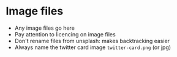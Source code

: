 
# Image files

- Any image files go here
- Pay attention to licencing on image files
- Don't rename files from unsplash: makes backtracking easier
- Always name the twitter card image `twitter-card.png` (or jpg)
